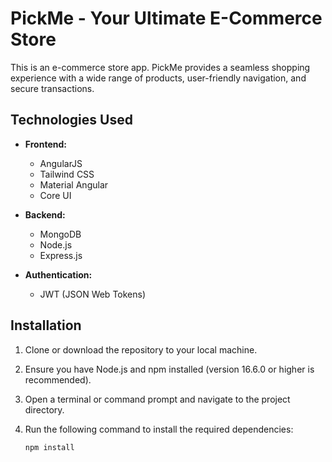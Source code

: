 # PickMe - Your Ultimate E-Commerce Store

This is an e-commerce store app. PickMe provides a seamless shopping experience with a wide range of products, user-friendly navigation, and secure transactions.

## Technologies Used

- **Frontend:**
  - AngularJS
  - Tailwind CSS
  - Material Angular
  - Core UI

- **Backend:**
  - MongoDB
  - Node.js
  - Express.js

- **Authentication:**
  - JWT (JSON Web Tokens)

## Installation

1. Clone or download the repository to your local machine.
2. Ensure you have Node.js and npm installed (version 16.6.0 or higher is recommended).
3. Open a terminal or command prompt and navigate to the project directory.
4. Run the following command to install the required dependencies:

   ```bash
   npm install
